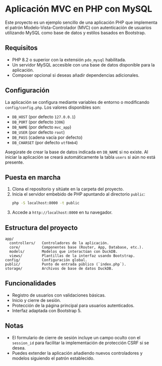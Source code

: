 
# Aplicación MVC en PHP con MySQL

Este proyecto es un ejemplo sencillo de una aplicación PHP que implementa el patrón Modelo-Vista-Controlador (MVC) con autenticación de usuarios utilizando MySQL como base de datos y estilos basados en Bootstrap.

## Requisitos

- PHP 8.2 o superior con la extensión `pdo_mysql` habilitada.
- Un servidor MySQL accesible con una base de datos disponible para la aplicación.
- Composer opcional si deseas añadir dependencias adicionales.

## Configuración

La aplicación se configura mediante variables de entorno o modificando `config/config.php`. Los valores disponibles son:

- `DB_HOST` (por defecto `127.0.0.1`)
- `DB_PORT` (por defecto `3306`)
- `DB_NAME` (por defecto `mvc_app`)
- `DB_USER` (por defecto `root`)
- `DB_PASS` (cadena vacía por defecto)
- `DB_CHARSET` (por defecto `utf8mb4`)

Asegúrate de crear la base de datos indicada en `DB_NAME` si no existe. Al iniciar la aplicación se creará automáticamente la tabla `users` si aún no está presente.

## Puesta en marcha

1. Clona el repositorio y sitúate en la carpeta del proyecto.
2. Inicia el servidor embebido de PHP apuntando al directorio `public`:
   ```bash
   php -S localhost:8000 -t public
   ```
3. Accede a `http://localhost:8000` en tu navegador.

## Estructura del proyecto

```
app/
  controllers/   Controladores de la aplicación.
  core/          Componentes base (Router, App, Database, etc.).
  models/        Modelos que interactúan con DuckDB.
  views/         Plantillas de la interfaz usando Bootstrap.
config/          Configuración global.
public/          Punto de entrada público (`index.php`).
storage/         Archivos de base de datos DuckDB.
```

## Funcionalidades

- Registro de usuarios con validaciones básicas.
- Inicio y cierre de sesión.
- Protección de la página principal para usuarios autenticados.
- Interfaz adaptada con Bootstrap 5.

## Notas

- El formulario de cierre de sesión incluye un campo oculto con el `session_id` para facilitar la implementación de protección CSRF si se desea.
- Puedes extender la aplicación añadiendo nuevos controladores y modelos siguiendo el patrón establecido.
